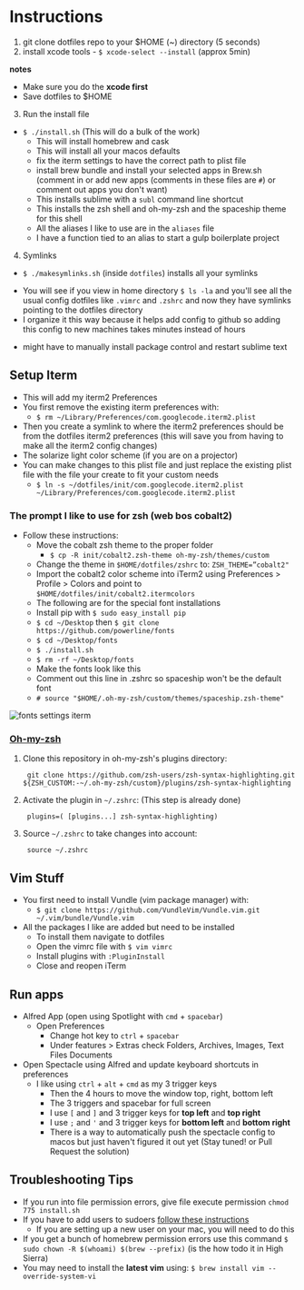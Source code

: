 # Instructions
1. git clone dotfiles repo to your $HOME (~) directory (5 seconds)
2. install xcode tools - `$ xcode-select --install` (approx 5min)

**notes**

* Make sure you do the **xcode first**
* Save dotfiles to $HOME

3. Run the install file
* `$ ./install.sh` (This will do a bulk of the work)
  * This will install homebrew and cask
  * This will install all your macos defaults
  * fix the iterm settings to have the correct path to plist file
  * install brew bundle and install your selected apps in Brew.sh (comment in or add new apps (comments in these files are `#`) or comment out apps you don't want)
  * This installs sublime with a `subl` command line shortcut
  * This installs the zsh shell and oh-my-zsh and the spaceship theme for this shell
  * All the aliases I like to use are in the `aliases` file
  * I have a function tied to an alias to start a gulp boilerplate project

4. Symlinks
*  `$ ./makesymlinks.sh` (inside `dotfiles`) installs all your symlinks
  -  You will see if you view in home directory `$ ls -la` and you'll see all the usual config dotfiles like `.vimrc` and `.zshrc` and now they have symlinks pointing to the dotfiles directory
  -  I organize it this way because it helps add config to github so adding this config to new machines takes minutes instead of hours
*  might have to manually install package control and restart sublime text

## Setup Iterm
* This will add my iterm2 Preferences
* You first remove the existing iterm preferences with:
    - `$ rm ~/Library/Preferences/com.googlecode.iterm2.plist`
* Then you create a symlink to where the iterm2 preferences should be from the dotfiles iterm2 preferences (this will save you from having to make all the iterm2 config changes)
* The solarize light color scheme (if you are on a projector)
* You can make changes to this plist file and just replace the existing plist file with the file your create to fit your custom needs
    - `$ ln -s ~/dotfiles/init/com.googlecode.iterm2.plist ~/Library/Preferences/com.googlecode.iterm2.plist`

### The prompt I like to use for zsh (web bos cobalt2)
  - Follow these instructions:
    + Move the cobalt zsh theme to the proper folder
      * `$ cp -R init/cobalt2.zsh-theme oh-my-zsh/themes/custom`
    + Change the theme in `$HOME/dotfiles/zshrc` to: `ZSH_THEME=”cobalt2"`
    + Import the cobalt2 color scheme into iTerm2 using Preferences > Profile > Colors and point to `$HOME/dotfiles/init/cobalt2.itermcolors`
    + The following are for the special font installations
    + Install pip with `$ sudo easy_install pip`
    + `$ cd ~/Desktop` then `$ git clone https://github.com/powerline/fonts`
    + `$ cd ~/Desktop/fonts`
    + `$ ./install.sh`
    + `$ rm -rf ~/Desktop/fonts`
    + Make the fonts look like this
    + Comment out this line in .zshrc so spaceship won't be the default font
    + `# source "$HOME/.oh-my-zsh/custom/themes/spaceship.zsh-theme"`

![fonts settings iterm](https://i.imgur.com/8zLlEfZ.png)

### [Oh-my-zsh](https://github.com/robbyrussell/oh-my-zsh)

1. Clone this repository in oh-my-zsh's plugins directory:

        git clone https://github.com/zsh-users/zsh-syntax-highlighting.git ${ZSH_CUSTOM:-~/.oh-my-zsh/custom}/plugins/zsh-syntax-highlighting

2. Activate the plugin in `~/.zshrc`: (This step is already done)

        plugins=( [plugins...] zsh-syntax-highlighting)

3. Source `~/.zshrc`  to take changes into account:

        source ~/.zshrc

## Vim Stuff
* You first need to install Vundle (vim package manager) with:
    - `$ git clone https://github.com/VundleVim/Vundle.vim.git ~/.vim/bundle/Vundle.vim`
* All the packages I like are added but need to be installed
    - To install them navigate to dotfiles
    - Open the vimrc file with `$ vim vimrc`
    - Install plugins with `:PluginInstall`
    - Close and reopen iTerm
  
## Run apps
* Alfred App (open using Spotlight with `cmd` + `spacebar`)
  - Open Preferences
    + Change hot key to `ctrl` + `spacebar`
    + Under features > Extras check Folders, Archives, Images, Text Files Documents
* Open Spectacle using Alfred and update keyboard shortcuts in preferences
  - I like using `ctrl` + `alt` + `cmd` as my 3 trigger keys
    + Then the 4 hours to move the window top, right, bottom left
    + The 3 triggers and spacebar for full screen
    + I use `[` and `]` and 3 trigger keys for **top left** and **top right**
    + I use `;` and `'` and 3 trigger keys for **bottom left** and **bottom right**
    + There is a way to automatically push the spectacle config to macos but just haven't figured it out yet (Stay tuned! or Pull Request the solution)

## Troubleshooting Tips
* If you run into file permission errors, give file execute permission `chmod 775 install.sh`
* If you have to add users to sudoers [follow these instructions](http://osxdaily.com/2014/02/06/add-user-sudoers-file-mac/)
  - If you are setting up a new user on your mac, you will need to do this
* If you get a bunch of homebrew permission errors use this command `$ sudo chown -R $(whoami) $(brew --prefix)` (is the how todo it in High Sierra)
* You may need to install the **latest vim** using: `$ brew install vim --override-system-vi`






